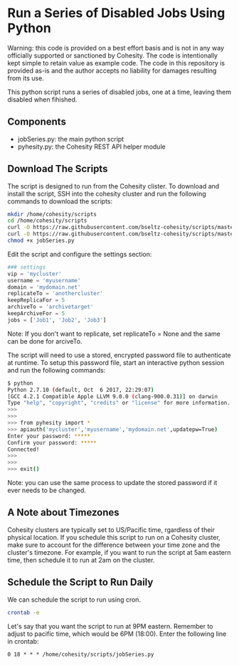 # Run a Series of Disabled Jobs Using Python

Warning: this code is provided on a best effort basis and is not in any way officially supported or sanctioned by Cohesity. The code is intentionally kept simple to retain value as example code. The code in this repository is provided as-is and the author accepts no liability for damages resulting from its use.

This python script runs a series of disabled jobs, one at a time, leaving them disabled when fihished.

## Components

* jobSeries.py: the main python script
* pyhesity.py: the Cohesity REST API helper module

## Download The Scripts

The script is designed to run from the Cohesity clister. To download and install the script, SSH into the cohesity cluster and run the following commands to download the scripts:

```bash
mkdir /home/cohesity/scripts
cd /home/cohesity/scripts
curl -O https://raw.githubusercontent.com/bseltz-cohesity/scripts/master/python/jobSeries/jobSeries.py
curl -O https://raw.githubusercontent.com/bseltz-cohesity/scripts/master/python/jobSeries/pyhesity.py
chmod +x jobSeries.py
```

Edit the script and configure the settings section:

```python
### settings
vip = 'mycluster'
username = 'myusername'
domain = 'mydomain.net'
replicateTo = 'anothercluster'
keepReplicaFor = 5
archiveTo = 'archivetarget'
keepArchiveFor = 5
jobs = ['Job1', 'Job2', 'Job3']
```

Note: If you don't want to replicate, set replicateTo = None and the same can be done for arciveTo.

The script will need to use a stored, encrypted password file to authenticate at runtime. To setup this password file, start an interactive python session and run the following commands:

```bash
$ python
Python 2.7.10 (default, Oct  6 2017, 22:29:07)
[GCC 4.2.1 Compatible Apple LLVM 9.0.0 (clang-900.0.31)] on darwin
Type "help", "copyright", "credits" or "license" for more information.
>>>
>>>
>>> from pyhesity import *
>>> apiauth('mycluster','myusername','mydomain.net',updatepw=True)
Enter your password: *****
Confirm your password: *****
Connected!
>>>
>>>
>>> exit()
```

Note: you can use the same process to update the stored password if it ever needs to be changed.

## A Note about Timezones

Cohesity clusters are typically set to US/Pacific time, rgardless of their physical location. If you schedule this script to run on a Cohesity cluster, make sure to account for the difference between your time zone and the cluster's timezone. For example, if you want to run the script at 5am eastern time, then schedule it to run at 2am on the cluster.

## Schedule the Script to Run Daily

We can schedule the script to run using cron.

```bash
crontab -e
```

Let's say that you want the script to run at 9PM eastern. Remember to adjust to pacific time, which would be 6PM (18:00). Enter the following line in crontab:

```text
0 18 * * * /home/cohesity/scripts/jobSeries.py
```
